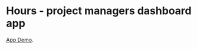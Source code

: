 # Hours - project managers dashboard app

[App Demo](https://hours-project-manager-app.vercel.app).


